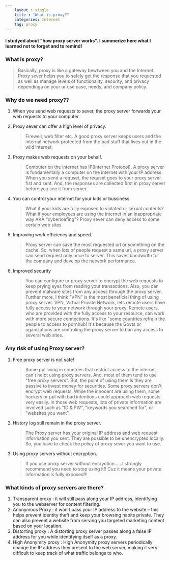 ```yaml
---
    layout : single
    title : "What is proxy?"
    categories: Internet
    tag: proxy
---
```

#### I studyed about "how proxy server works". I summerize here what I learned not to forget and to remind!

### What is proxy?
> Basically, proxy is like a gateway bewtween you and the Internet. Proxy sever helps you to safely get the response that you requested as well as manage levels of functionality, security, and privacy dependinga on your ur use case, needs, and company policy.


### Why do we need proxy??
1. When you send web requests to sever, the proxy server forwards your web requests to your computer.

2. Proxy sever can offer a high level of privacy.
    > Firewell, web filter etc. A good proxy server keeps users and the internal network protected from the bad stuff that lives out in the wild internet.

3. Proxy makes web requests on your behalf.
   > Computer on the internet has IP(Internet Protocol). A proxy server is fundamentally a computer on the internet with your IP address. When you send a requset, the requset goes to your proxy server fist and sent. And, the responses are collected first in proxy server before you see it from server.

4. You can control your internet for your kids or bussiness. 
   > What if your kids are fully exposed to violated or sexual contents? What if your employees are using the internet in an inappropriate way AKA "cyberloafing"? Proxy sever can deny access to some certain web sites 

5. Improving work efficiency and speed.
   > Proxy server can save the most requested url or something on the cache. So, when lots of people request a same url, a proxy server can send request only once to server. This saves bandwidth for the company and develop the network performance.

6. Improved security
   > You can configure ur proxy server to encrypt the web requests to keep prying eyes from reading your transactions. Also, you can prevent malware sites from any access through the proxy server. Further more, I think "VPN" is the most beneficial thing of using proxy server. VPN, Virtual Private Network, lets remote users have fully access to your network through your proxy. Remote users, who are provided with the fully access to your resource, can work with more secure connections. It's like "some countries refrain the people to access to pornhub! It's because the Govts or oganizations are controling the proxy server to ban any access to several web sites. 

### Any risk of using Proxy server?
1. Free proxy server is not safe! 
   > Some ppl living in countries that restrict access to the internet can't helpt using proxy servers. And, most of them tend to use "free proxy servers". But, the point of using them is they are passive to invest money for securities. Some proxy servers don't encrypt web requests. While the innocent are using them, some hackers or ppl with bad intentions could approach web requests very easily. In those web requests, lots of private information are involved such as "ID & PW", "keywords you searched for", or "websites you went".

2. History log still remain in the proxy server.
    > The Proxy server has your original IP address and web request information you sent. They are possible to be unencrypted locally. So, you have to check the policy of proxy sever you want to use.

3. Using proxy servers without encryption. 
   > If you use proxy server without encryotion..... I strongly recommend you need to stop using it!! Cuz it means your private information is fully exposed!!!

### What kinds of proxy servers are there?
1. Transparent proxy : it will still pass along your IP address, identifying you to the webserver for content filtering.
2. Anonymous Proxy : it won’t pass your IP address to the website – this helps prevent identity theft and keep your browsing habits private. They can also prevent a website from serving you targeted marketing content based on your location.
3. Distorting proxy : A distorting proxy server passes along a false IP address for you while identifying itself as a proxy.
4. High Anonymity proxy : High Anonymity proxy servers periodically change the IP address they present to the web server, making it very difficult to keep track of what traffic belongs to who.
